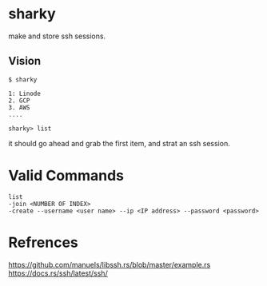 # sharky
make and store ssh sessions. 



## Vision 
 ```$ sharky```

```
1: Linode
2. GCP
3. AWS
....
``` 
```sharky> list```

it should go ahead and grab the first item, and strat an ssh session.


# Valid Commands
```
list
-join <NUMBER OF INDEX>
-create --username <user name> --ip <IP address> --password <password>
```


# Refrences 
https://github.com/manuels/libssh.rs/blob/master/example.rs
https://docs.rs/ssh/latest/ssh/

